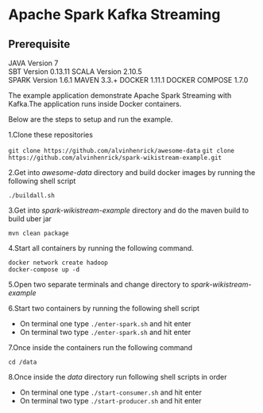 # Apache Spark Kafka Streaming

## Prerequisite
JAVA Version 7  
SBT Version 0.13.11 
SCALA Version 2.10.5  
SPARK Version 1.6.1 
MAVEN 3.3.+
DOCKER 1.11.1
DOCKER COMPOSE 1.7.0
 
 
The example application demonstrate Apache Spark Streaming with Kafka.The application runs inside Docker containers.

Below are the steps to setup and run the example.

1.Clone these repositories

`git clone https://github.com/alvinhenrick/awesome-data`
`git clone https://github.com/alvinhenrick/spark-wikistream-example.git`

2.Get into _awesome-data_ directory and build docker images by running the following shell script

`./buildall.sh`

3.Get into _spark-wikistream-example_ directory and do the maven build to build uber jar

`mvn clean package`

4.Start all containers by running the following command.

```
docker network create hadoop
docker-compose up -d
```

5.Open two separate terminals and change directory to _spark-wikistream-example_ 

6.Start two containers by running the following shell script

*  On terminal one type `./enter-spark.sh` and hit enter
*  On terminal two type `./enter-spark.sh` and hit enter

7.Once inside the containers run the following command 
 
 `cd /data`
 
8.Once inside the _data_ directory run following shell scripts in order
 
*  On terminal one type `./start-consumer.sh` and hit enter
*  On terminal two type `./start-producer.sh` and hit enter
    

